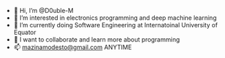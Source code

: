 - 👋 Hi, I’m @D0uble-M
- 👀 I’m interested in electronics programming and deep machine learning
- 🌱 I’m currently doing Software Engineering at Internatoinal University of Equator
- 💞️ I want to collaborate and learn more about programming
- 📫 mazinamodesto@gmail.com  ANYTIME

<!---
D0uble-M/D0uble-M is a ✨ special ✨ repository because its `README.md` (this file) appears on your GitHub profile.
You can click the Preview link to take a look at your changes.
--->
